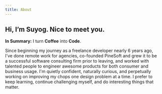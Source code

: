 ```yaml
---
title: About
---
```


## Hi, I’m Suyog. Nice to meet you.

**In Summary:** I turn **Coffee** into **Code**.

Since beginning my journey as a freelance developer nearly 6 years ago, I've done remote work for agencies, co-founded PineSoft and grew it to be a successful software consulting firm prior to leaving, and worked with talented people to engineer awesome products for both consumer and business usage. I'm quietly confident, naturally curious, and perpetually working on improving my chops one design problem at a time. I prefer to keep learning, continue challenging myself, and do interesting things that matter.
